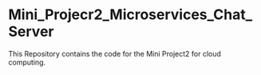 # Mini_Projecr2_Microservices_Chat_Server
This Repository contains the code for the Mini Project2 for cloud computing.
